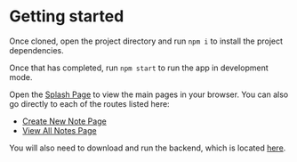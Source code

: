 # Getting started

Once cloned, open the project directory and run `npm i` to install the project dependencies.

Once that has completed, run `npm start` to run the app in development mode.

Open the [Splash Page](http://localhost:3000) to view the main pages in your browser. You can also go directly to each of the routes listed here:

- [Create New Note Page](http://localhost:3000/takeNotes)
- [View All Notes Page](http://localhost:3000/viewNotes)

You will also need to download and run the backend, which is located [here](https://github.com/ronwthompson/canvasing-back).
